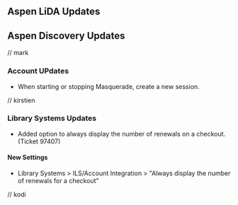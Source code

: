 ## Aspen LiDA Updates

## Aspen Discovery Updates
// mark
### Account UPdates
- When starting or stopping Masquerade, create a new session.

// kirstien
### Library Systems Updates
- Added option to always display the number of renewals on a checkout. (Ticket 97407)
<div markdown="1" class="settings">

#### New Settings
- Library Systems > ILS/Account Integration > "Always display the number of renewals for a checkout"
</div>

// kodi